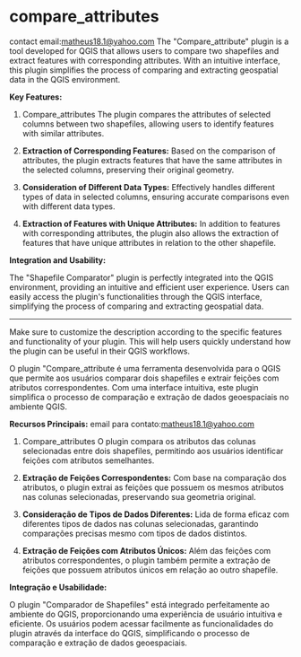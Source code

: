 # compare_attributes
contact email:matheus18.1@yahoo.com
The "Compare_attribute" plugin is a tool developed for QGIS that allows users to compare two shapefiles and extract features with corresponding attributes. With an intuitive interface, this plugin simplifies the process of comparing and extracting geospatial data in the QGIS environment.
 
**Key Features:**
 
1. Compare_attributes The plugin compares the attributes of selected columns between two shapefiles, allowing users to identify features with similar attributes.
 
2. **Extraction of Corresponding Features:** Based on the comparison of attributes, the plugin extracts features that have the same attributes in the selected columns, preserving their original geometry.
 
3. **Consideration of Different Data Types:** Effectively handles different types of data in selected columns, ensuring accurate comparisons even with different data types.
 
4. **Extraction of Features with Unique Attributes:** In addition to features with corresponding attributes, the plugin also allows the extraction of features that have unique attributes in relation to the other shapefile.
 
**Integration and Usability:**
 
The "Shapefile Comparator" plugin is perfectly integrated into the QGIS environment, providing an intuitive and efficient user experience. Users can easily access the plugin's functionalities through the QGIS interface, simplifying the process of comparing and extracting geospatial data.
 
---
 
Make sure to customize the description according to the specific features and functionality of your plugin. This will help users quickly understand how the plugin can be useful in their QGIS workflows.

O plugin "Compare_attribute é uma ferramenta desenvolvida para o QGIS que permite aos usuários comparar dois shapefiles e extrair feições com atributos correspondentes. Com uma interface intuitiva, este plugin simplifica o processo de comparação e extração de dados geoespaciais no ambiente QGIS.
 
**Recursos Principais:**
 email para contato:matheus18.1@yahoo.com
1. Compare_attributes O plugin compara os atributos das colunas selecionadas entre dois shapefiles, permitindo aos usuários identificar feições com atributos semelhantes.
 
2. **Extração de Feições Correspondentes:** Com base na comparação dos atributos, o plugin extrai as feições que possuem os mesmos atributos nas colunas selecionadas, preservando sua geometria original.
 
3. **Consideração de Tipos de Dados Diferentes:** Lida de forma eficaz com diferentes tipos de dados nas colunas selecionadas, garantindo comparações precisas mesmo com tipos de dados distintos.
 
4. **Extração de Feições com Atributos Únicos:** Além das feições com atributos correspondentes, o plugin também permite a extração de feições que possuem atributos únicos em relação ao outro shapefile.
 
**Integração e Usabilidade:**
 
O plugin "Comparador de Shapefiles" está integrado perfeitamente ao ambiente do QGIS, proporcionando uma experiência de usuário intuitiva e eficiente. Os usuários podem acessar facilmente as funcionalidades do plugin através da interface do QGIS, simplificando o processo de comparação e extração de dados geoespaciais.
 

